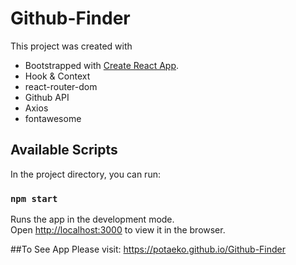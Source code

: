 # Github-Finder
This project was created with 
- Bootstrapped with [Create React App](https://github.com/facebook/create-react-app).
- Hook & Context
- react-router-dom
- Github API
- Axios
- fontawesome

## Available Scripts

In the project directory, you can run:

### `npm start`

Runs the app in the development mode.<br>
Open [http://localhost:3000](http://localhost:3000) to view it in the browser.

##To See App
Please visit:  https://potaeko.github.io/Github-Finder
